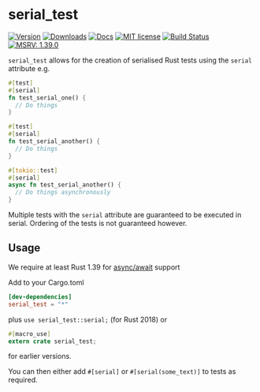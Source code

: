 # serial_test
[![Version](https://img.shields.io/crates/v/serial_test.svg)](https://crates.io/crates/serial_test)
[![Downloads](https://img.shields.io/crates/d/serial_test)](https://crates.io/crates/serial_test)
[![Docs](https://docs.rs/serial_test/badge.svg)](https://docs.rs/serial_test/)
[![MIT license](https://img.shields.io/crates/l/serial_test.svg)](./LICENSE)
[![Build Status](https://travis-ci.com/palfrey/serial_test.svg?branch=master)](https://travis-ci.com/palfrey/serial_test)
[![MSRV: 1.39.0](https://flat.badgen.net/badge/MSRV/1.39.0/purple)](https://blog.rust-lang.org/2019/11/07/Rust-1.39.0.html)

`serial_test` allows for the creation of serialised Rust tests using the `serial` attribute
e.g.
```rust
#[test]
#[serial]
fn test_serial_one() {
  // Do things
}

#[test]
#[serial]
fn test_serial_another() {
  // Do things
}

#[tokio::test]
#[serial]
async fn test_serial_another() {
  // Do things asynchronously
}
```
Multiple tests with the `serial` attribute are guaranteed to be executed in serial. Ordering of the tests is not guaranteed however.

## Usage
We require at least Rust 1.39 for [async/await](https://blog.rust-lang.org/2019/11/07/Async-await-stable.html) support

Add to your Cargo.toml
```toml
[dev-dependencies]
serial_test = "*"
```

plus `use serial_test::serial;` (for Rust 2018) or
```rust
#[macro_use]
extern crate serial_test;
```
for earlier versions.

You can then either add `#[serial]` or `#[serial(some_text)]` to tests as required.

